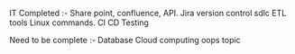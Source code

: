 IT
Completed :-
Share point, confluence, API.
Jira
version control
sdlc
ETL tools
Linux commands.
CI CD
Testing

Need to be complete :-
Database
Cloud computing
oops topic
